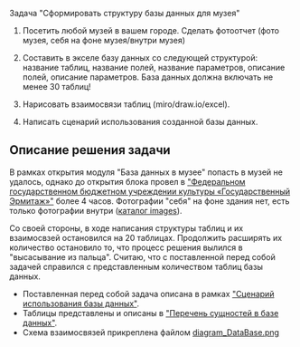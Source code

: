 Задача "Сформировать структуру базы данных для музея"

1. Посетить любой музей в вашем городе. Сделать фотоотчет (фото музея, себя на фоне музея/внутри музея)
2. Составить в экселе базу данных со следующей структурой: название таблиц, название полей, название параметров, описание полей, описание параметров. База данных должна включать не менее 30 таблиц!
3. Нарисовать взаимосвязи таблиц (miro/draw.io/excel).

4. Написать сценарий использования созданной базы данных.

## Описание решения задачи

В рамках открытия модуля "База данных в музее" попасть в музей не удалось, однако до открытия блока провел в ["Федеральном государственном бюджетном учреждении культуры «Государственный Эрмитаж»"](https://www.hermitagemuseum.org/wps/portal/hermitage?lng=ru) более 4 часов. Фотографии "себя" на фоне здания нет, есть только фотографии внутри ([каталог images](https://github.com/SvyatoslavStan/DataBaseHermitageMuseum/tree/main/img)).

Со своей стороны, в ходе написания структуры таблиц и их взаимосвзей остановился на 20 таблицах. Продолжить расширять их количество остановило то, что процесс решения вылился в "высасывание из пальца". Считаю, что с поставленной перед собой задачей справился с представленным количеством таблиц базы данных.

- Поставленная перед собой задача описана в рамках ["Сценарий использования базы данных"](https://github.com/SvyatoslavStan/DataBaseHermitageMuseum/blob/main/DataBaseScenario.md).
- Таблицы представлены и описаны в ["Перечень сущностей в базе данных"](https://github.com/SvyatoslavStan/DataBaseHermitageMuseum/blob/main/DataBaseEntities.md).
- Схема взаимосвязей прикреплена файлом [diagram_DataBase.png](https://github.com/SvyatoslavStan/DataBaseHermitageMuseum/blob/main/diagram_DataBase.png)
